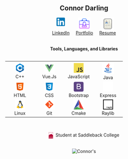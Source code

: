 <h2 align="center">
  Connor Darling
</h2>

<div style="display: flex; justify-content: center; align-items: center;">
  <div style="text-align: center; margin: 0 10px;">
    <a href="https://www.linkedin.com/in/connor-darling-206a05238" target="_blank" rel="noopener noreferrer">
      <img src="resources/linked-in-logo.png" width="27" alt="LinkedIn Logo" style="display: block; margin: 0 auto; padding-bottom: 13px">
      LinkedIn
    </a>

  </div>

  <div style="text-align: center; margin: 0 10px;">
    <a href="https://example.com/portfolio" target="_blank" rel="noopener noreferrer">
      <img src="resources/portfolio.png" width="40" alt="Portfolio Icon" style="display: block; margin: 0 auto;">
      Portfolio
    </a>
  </div>

  <div style="text-align: center; margin: 0 10px;">
    <a href="https://example.com/resume" target="_blank" rel="noopener noreferrer">
      <img src="resources/resume.png" width="40" alt="Resume Icon" style="display: block; margin: 0 auto;">
      Resume
    </a>
  </div>
</div>

<br>
<br>

<div align="center">
  <b>Tools, Languages, and Libraries</b>
</div>

<br>

<div align="center">
  <table>
    <tr>
      <td align="center" width="80">
        <a href="https://en.cppreference.com/w/"
          ><img src="resources/cpp.png" width="32" height="32" alt="C++"
        /></a>
        <br />C++
      </td>
      <td align="center" width="80">
        <a href="https://vuejs.org/guide/introduction.html"
          ><img src="resources/vue.png" width="32" height="32" alt="Vue.Js"
        /></a>
        <br />Vue.Js
      </td> 
      <td align="center" width="80">
        <a href="https://developer.mozilla.org/en-US/docs/Web/JavaScript"
          ><img
            src="resources/javascript-original.svg"
            width="32"
            height="32"
            alt="JavaScript"
        /></a>
        <br />JavaScript
      </td> 
      <td align="center" width="80">
        <img src="resources/JavaLava.png" width="38" height="38" alt="Java" />
        <br />Java
      </td>
    </tr>
    <tr>
      <td align="center" width="80">
        <a href="https://developer.mozilla.org/en-US/docs/Web/HTML"
          ><img src="resources/html.png" width="32" height="32" alt="HTML"
        /></a>
        <br />HTML
      </td>
      <td align="center" width="80">
        <img src="resources/css.png" width="32" height="32" alt="CSS" />
        <br />CSS
      </td>
      <td align="center" width="80">
        <img src="resources/bootstrap-plain.svg" width="32" height="32" alt="Bootstrap" />
        <br />Bootstrap
      </td>
      <td align="center" width="80">
        <img src="resources/expressjs.png" width="32" height="32" alt="expressjs" />
        <br />Express
      </td>
    </tr>
    <tr>
      <td align="center" width="80">
        <img src="resources/linux.png" width="32" height="32" alt="Linux" />
        <br />Linux
      </td>
      <td align="center" width="80">
        <img src="resources/git.png" width="32" height="32" alt="Git" />
        <br />Git
      </td>
      <td align="center" width="80">
        <img src="resources/cmake.png" width="32" height="32" alt="Cmake" />
        <br />Cmake
      </td>
      <td align="center" width="80">
        <a href="https://www.raylib.com/"
          ><img src="resources/raylib.png" width="32" height="32" alt="Raylib"
        /></a>
        <br />Raylib
      </td>
    </tr>

  </table>
</div>

<br>
<br>

<div align="center">
  <img align="center" src="resources/saddleback-college-logo.png" width="14" />&nbsp;
    Student at Saddleback College

  <br>
  <br>

  <p float="center">
    <img align="center"
    src="https://github-readme-stats.vercel.app/api?username=connor-darling&include_all_commits=true&count_private=true&show_icons=true&line_height=22.5&hide_rank=true&title_color=9DB8C8&icon_color=2B6CBA&text_color=D3D3D3&bg_color=0,000000,2F6586"
    alt=Connor's Github Stats"/>
  </p>
</div>
